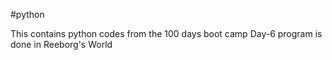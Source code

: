 #python

This contains python codes from the 100 days boot camp
Day-6 program is done in Reeborg's World
